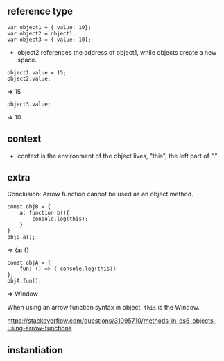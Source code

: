 ## reference type
```
var object1 = { value: 10};
var object2 = object1;
var object3 = { value: 10};
```
- object2 references the address of object1, while objects create a new space.
```
object1.value = 15;
object2.value;
```
=> 15
```
object3.value;
```
=> 10.

## context

- context is the environment of the object lives, "this", the left part of "."

## extra
Conclusion: Arrow function cannot be used as an object method.
```
const objB = {
	a: function b(){
		console.log(this);
	}
}
objB.a();
```
=> {a: f}
```
const objA = {
	fun: () => { console.log(this)}
};
objA.fun();
```
=>  Window

When using an arrow function syntax in object, ```this``` is the Window.

https://stackoverflow.com/questions/31095710/methods-in-es6-objects-using-arrow-functions

## instantiation


